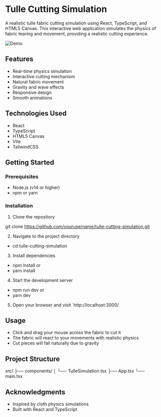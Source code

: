 # Tulle Cutting Simulation

A realistic tulle fabric cutting simulation using React, TypeScript, and HTML5 Canvas. This interactive web application simulates the physics of fabric tearing and movement, providing a realistic cutting experience.

![Demo](./assets/demo.gif)

## Features

- Real-time physics simulation
- Interactive cutting mechanism
- Natural fabric movement
- Gravity and wave effects
- Responsive design
- Smooth animations


## Technologies Used

- React
- TypeScript
- HTML5 Canvas
- Vite
- TailwindCSS

## Getting Started

### Prerequisites

- Node.js (v14 or higher)
- npm or yarn

### Installation

1. Clone the repository

git clone https://github.com/yourusername/tulle-cutting-simulation.git


2. Navigate to the project directory
- cd tulle-cutting-simulation


3. Install dependencies
- npm install
 or
- yarn install


4. Start the development server
- npm run dev
 or
- yarn dev


5. Open your browser and visit `http://localhost:3000/

## Usage

- Click and drag your mouse across the fabric to cut it
- The fabric will react to your movements with realistic physics
- Cut pieces will fall naturally due to gravity

## Project Structure

src/
├── components/
│   └── TulleSimulation.tsx
├── App.tsx
└── main.tsx


## Acknowledgments

- Inspired by cloth physics simulations
- Built with React and TypeScript
